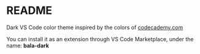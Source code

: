 # README
Dark VS Code color theme inspired by the colors of [codecademy.com](https://www.codecademy.com)

You can install it as an extension through VS Code Marketplace, under the name: **bala-dark**
